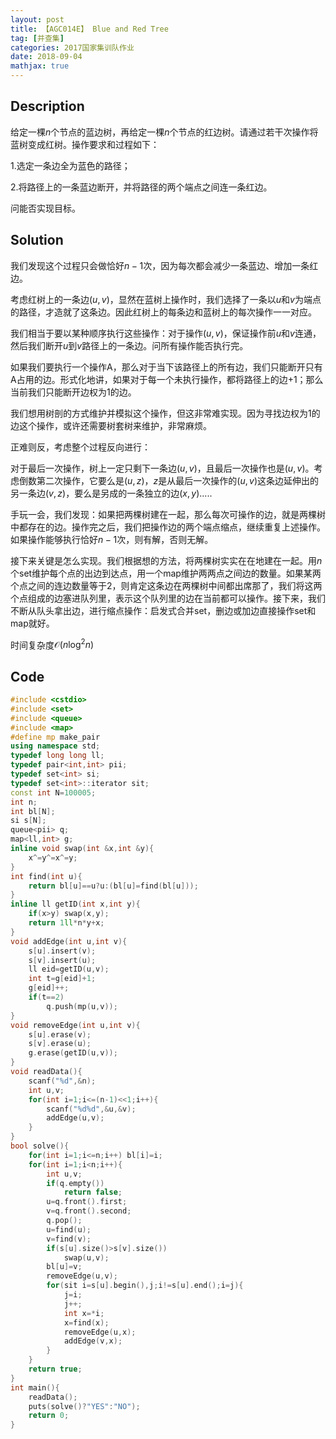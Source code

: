 ```yaml
---
layout: post
title: 【AGC014E】 Blue and Red Tree
tag: [并查集]
categories: 2017国家集训队作业
date: 2018-09-04
mathjax: true
---
```

## Description

给定一棵$n$个节点的蓝边树，再给定一棵$n$个节点的红边树。请通过若干次操作将蓝树变成红树。操作要求和过程如下：

1.选定一条边全为蓝色的路径；

2.将路径上的一条蓝边断开，并将路径的两个端点之间连一条红边。

问能否实现目标。


<!-- more -->
## Solution

我们发现这个过程只会做恰好$n-1$次，因为每次都会减少一条蓝边、增加一条红边。

考虑红树上的一条边$(u,v)$，显然在蓝树上操作时，我们选择了一条以$u$和$v$为端点的路径，才造就了这条边。因此红树上的每条边和蓝树上的每次操作一一对应。

我们相当于要以某种顺序执行这些操作：对于操作$(u,v)$，保证操作前$u$和$v$连通，然后我们断开$u$到$v$路径上的一条边。问所有操作能否执行完。

如果我们要执行一个操作A，那么对于当下该路径上的所有边，我们只能断开只有A占用的边。形式化地讲，如果对于每一个未执行操作，都将路径上的边+1；那么当前我们只能断开边权为1的边。

我们想用树剖的方式维护并模拟这个操作，但这非常难实现。因为寻找边权为1的边这个操作，或许还需要树套树来维护，非常麻烦。

正难则反，考虑整个过程反向进行：

对于最后一次操作，树上一定只剩下一条边$(u,v)$，且最后一次操作也是$(u,v)$。考虑倒数第二次操作，它要么是$(u,z)$，$z$是从最后一次操作的$(u,v)$这条边延伸出的另一条边$(v,z)$，要么是另成的一条独立的边$(x,y)$.....

手玩一会，我们发现：如果把两棵树建在一起，那么每次可操作的边，就是两棵树中都存在的边。操作完之后，我们把操作边的两个端点缩点，继续重复上述操作。如果操作能够执行恰好$n-1$次，则有解，否则无解。

接下来关键是怎么实现。我们根据想的方法，将两棵树实实在在地建在一起。用$n$个set维护每个点的出边到达点，用一个map维护两两点之间边的数量。如果某两个点之间的连边数量等于2，则肯定这条边在两棵树中间都出席那了，我们将这两个点组成的边塞进队列里，表示这个队列里的边在当前都可以操作。接下来，我们不断从队头拿出边，进行缩点操作：启发式合并set，删边或加边直接操作set和map就好。

时间复杂度$\mathcal O(n \log^2 n)$



## Code

```c++
#include <cstdio>
#include <set>
#include <queue>
#include <map>
#define mp make_pair
using namespace std;
typedef long long ll;
typedef pair<int,int> pii;
typedef set<int> si;
typedef set<int>::iterator sit;
const int N=100005;
int n;
int bl[N];
si s[N];
queue<pii> q;
map<ll,int> g;
inline void swap(int &x,int &y){
	x^=y^=x^=y;
}	
int find(int u){
	return bl[u]==u?u:(bl[u]=find(bl[u]));
}
inline ll getID(int x,int y){
	if(x>y) swap(x,y);
	return 1ll*n*y+x;
}
void addEdge(int u,int v){
	s[u].insert(v);
	s[v].insert(u);
	ll eid=getID(u,v);
	int t=g[eid]+1;
	g[eid]++;
	if(t==2)
		q.push(mp(u,v));
}
void removeEdge(int u,int v){
	s[u].erase(v);
	s[v].erase(u);
	g.erase(getID(u,v));
}
void readData(){
	scanf("%d",&n);
	int u,v;
	for(int i=1;i<=(n-1)<<1;i++){
		scanf("%d%d",&u,&v);
		addEdge(u,v);
	}
}
bool solve(){
	for(int i=1;i<=n;i++) bl[i]=i;
	for(int i=1;i<n;i++){
		int u,v;
		if(q.empty())
			return false;
		u=q.front().first;
		v=q.front().second;
		q.pop();
		u=find(u); 
		v=find(v);
		if(s[u].size()>s[v].size())
			swap(u,v);
		bl[u]=v;
		removeEdge(u,v);
		for(sit i=s[u].begin(),j;i!=s[u].end();i=j){
			j=i;
			j++;
			int x=*i;
			x=find(x);
			removeEdge(u,x);
			addEdge(v,x);
		}
	}
	return true;
}
int main(){
	readData();
	puts(solve()?"YES":"NO");
	return 0;
}
```



